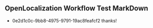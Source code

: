 ## OpenLocalization Workflow Test MarkDown
* 0e2d1c0c-9bb8-4975-9791-19ac8feafcf2 
thanks!<!--HONumber=Mar16_HO2-->
